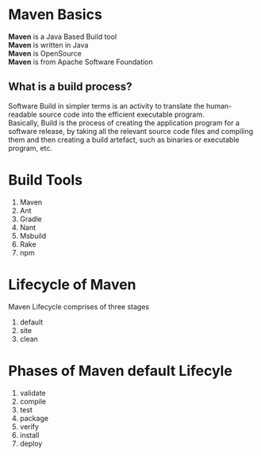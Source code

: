 # Maven Basics
**Maven** is a Java Based Build tool  
**Maven** is written in Java  
**Maven** is OpenSource  
**Maven** is from Apache Software Foundation  

## What is a build process?  
Software Build in simpler terms is an activity to translate the human-readable source code into the efficient executable program.  
Basically, Build is the process of creating the application program for a software release, by taking all the relevant source code files and compiling them and then creating a build artefact, such as binaries or executable program, etc.
# Build Tools
1) Maven
2) Ant
3) Gradle
4) Nant
5) Msbuild
6) Rake
7) npm

# Lifecycle of Maven
Maven Lifecycle comprises of three stages  
1) default
2) site
3) clean

# Phases of Maven default Lifecyle  
1) validate
2) compile
3) test
4) package
5) verify
6) install
7) deploy